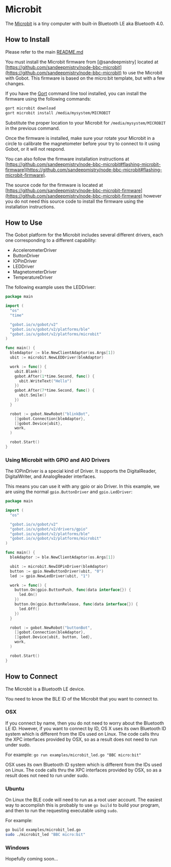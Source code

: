 # Microbit

The [Microbit](http://microbit.org/) is a tiny computer with built-in Bluetooth LE aka Bluetooth 4.0.

## How to Install

Please refer to the main [README.md](https://github.com/hybridgroup/gobot/blob/release/README.md)

You must install the Microbit firmware from [@sandeepmistry] located at  [https://github.com/sandeepmistry/node-bbc-microbit](https://github.com/sandeepmistry/node-bbc-microbit)
to use the Microbit with Gobot. This firmware is based on the micro:bit template, but with a few changes.

If you have the [Gort](https://gort.io) command line tool installed, you can install the firmware using the following commands:

```sh
gort microbit download
gort microbit install /media/mysystem/MICROBIT
```

Substitute the proper location to your Microbit for `/media/mysystem/MICROBIT` in the previous command.

Once the firmware is installed, make sure your rotate your Microbit in a circle to calibrate the magnetometer before your
try to connect to it using Gobot, or it will not respond.

You can also follow the firmware installation instructions at [https://github.com/sandeepmistry/node-bbc-microbit#flashing-microbit-firmware](https://github.com/sandeepmistry/node-bbc-microbit#flashing-microbit-firmware).

The source code for the firmware is located at [https://github.com/sandeepmistry/node-bbc-microbit-firmware](https://github.com/sandeepmistry/node-bbc-microbit-firmware)
however you do not need this source code to install the firmware using the installation instructions.

## How to Use

The Gobot platform for the Microbit includes several different drivers, each one corresponding to a different capability:

- AccelerometerDriver
- ButtonDriver
- IOPinDriver
- LEDDriver
- MagnetometerDriver
- TemperatureDriver

The following example uses the LEDDriver:

```go
package main

import (
  "os"
  "time"

  "gobot.io/x/gobot/v2"
  "gobot.io/x/gobot/v2/platforms/ble"
  "gobot.io/x/gobot/v2/platforms/microbit"
)

func main() {
  bleAdaptor := ble.NewClientAdaptor(os.Args[1])
  ubit := microbit.NewLEDDriver(bleAdaptor)

  work := func() {
    ubit.Blank()
    gobot.After(1*time.Second, func() {
      ubit.WriteText("Hello")
    })
    gobot.After(7*time.Second, func() {
      ubit.Smile()
    })
  }

  robot := gobot.NewRobot("blinkBot",
    []gobot.Connection{bleAdaptor},
    []gobot.Device{ubit},
    work,
  )

  robot.Start()
}
```

### Using Microbit with GPIO and AIO Drivers

The IOPinDriver is a special kind of Driver. It supports the DigitalReader, DigitalWriter, and AnalogReader interfaces.

This means you can use it with any gpio or aio Driver. In this example, we are using the normal `gpio.ButtonDriver` and `gpio.LedDriver`:

```go
package main

import (
  "os"

  "gobot.io/x/gobot/v2"
  "gobot.io/x/gobot/v2/drivers/gpio"
  "gobot.io/x/gobot/v2/platforms/ble"
  "gobot.io/x/gobot/v2/platforms/microbit"
)

func main() {
  bleAdaptor := ble.NewClientAdaptor(os.Args[1])

  ubit := microbit.NewIOPinDriver(bleAdaptor)
  button := gpio.NewButtonDriver(ubit, "0")
  led := gpio.NewLedDriver(ubit, "1")

  work := func() {
    button.On(gpio.ButtonPush, func(data interface{}) {
      led.On()
    })
    button.On(gpio.ButtonRelease, func(data interface{}) {
      led.Off()
    })
  }

  robot := gobot.NewRobot("buttonBot",
    []gobot.Connection{bleAdaptor},
    []gobot.Device{ubit, button, led},
    work,
  )

  robot.Start()
}
```

## How to Connect

The Microbit is a Bluetooth LE device.

You need to know the BLE ID of the Microbit that you want to connect to.

### OSX

If you connect by name, then you do not need to worry about the Bluetooth LE ID. However, if you want to connect by ID,
OS X uses its own Bluetooth ID system which is different from the IDs used on Linux. The code calls thru the XPC interfaces
provided by OSX, so as a result does not need to run under sudo.

For example: `go run examples/microbit_led.go "BBC micro:bit"`

OSX uses its own Bluetooth ID system which is different from the IDs used on Linux. The code calls thru the XPC interfaces
provided by OSX, so as a result does not need to run under sudo.

### Ubuntu

On Linux the BLE code will need to run as a root user account. The easiest way to accomplish this is probably to use
`go build` to build your program, and then to run the requesting executable using `sudo`.

For example:

```sh
go build examples/microbit_led.go
sudo ./microbit_led "BBC micro:bit"
```

### Windows

Hopefully coming soon...

